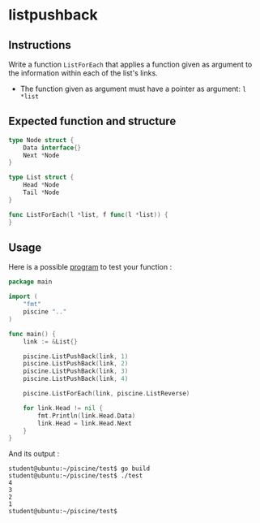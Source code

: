 # listpushback

## Instructions

Write a function `ListForEach` that applies a function given as argument to the information within each of the list's links.

- The function given as argument must have a pointer as argument: `l *list`

## Expected function and structure

```go
type Node struct {
	Data interface{}
	Next *Node
}

type List struct {
	Head *Node
	Tail *Node
}

func ListForEach(l *list, f func(l *list)) {
}
```

## Usage

Here is a possible [program](TODO-LINK) to test your function :

```go
package main

import (
	"fmt"
	piscine ".."
)

func main() {
	link := &List{}

	piscine.ListPushBack(link, 1)
	piscine.ListPushBack(link, 2)
	piscine.ListPushBack(link, 3)
	piscine.ListPushBack(link, 4)

	piscine.ListForEach(link, piscine.ListReverse)

	for link.Head != nil {
		fmt.Println(link.Head.Data)
		link.Head = link.Head.Next
	}
}
```

And its output :

```console
student@ubuntu:~/piscine/test$ go build
student@ubuntu:~/piscine/test$ ./test
4
3
2
1
student@ubuntu:~/piscine/test$
```
